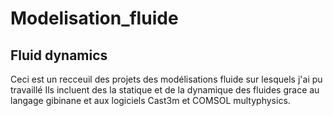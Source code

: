 # Modelisation_fluide

## Fluid dynamics

Ceci est un recceuil des projets des modélisations fluide sur lesquels j'ai pu travaillé
Ils incluent des la statique et de la dynamique des fluides grace au langage gibinane et aux logiciels Cast3m et COMSOL multyphysics.
